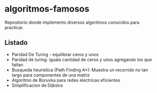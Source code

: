 # algoritmos-famosos
Repositorio donde implemento diversos algoritmos conocidos para practicar.
## Listado
* Paridad De Turing - equilibrar ceros y unos
* Paridad de turing: iguala cantidad de ceros y unos agregando los que faltan
* Busqueda heuristica (Path Finding A*): Muestra un recorrido no tan largo para componentes de una matriz
* Algoritmo de Boruvka para redes electricas eficientes
* Simplificacion de Dijkstra 
